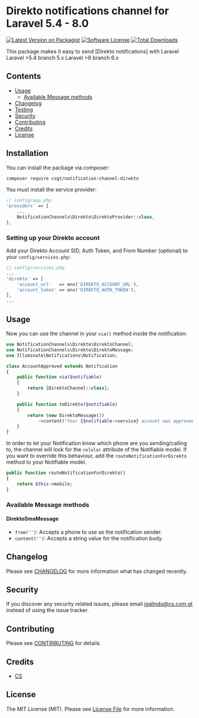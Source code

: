 # Direkto notifications channel for Laravel 5.4 - 8.0

[![Latest Version on Packagist](https://img.shields.io/packagist/v/csgt/notification-channel-direkto.svg?style=flat-square)](https://packagist.org/packages/csgt/notification-channel-direkto)
[![Software License](https://img.shields.io/badge/license-MIT-brightgreen.svg?style=flat-square)](LICENSE.md)
[![Total Downloads](https://img.shields.io/packagist/dt/csgt/laravel-notification-channel-direkto.svg?style=flat-square)](https://packagist.org/packages/csgt/notification-channel-direkto)

This package makes it easy to send [Direkto notifications] with Laravel
Laravel >5.4 branch 5.x
Laravel >8 branch 6.x

## Contents

-   [Usage](#usage)
    -   [Available Message methods](#available-message-methods)
-   [Changelog](#changelog)
-   [Testing](#testing)
-   [Security](#security)
-   [Contributing](#contributing)
-   [Credits](#credits)
-   [License](#license)

## Installation

You can install the package via composer:

```bash
composer require csgt/notification-channel-direkto
```

You must install the service provider:

```php
// config/app.php
'providers' => [
    ...
    NotificationChannels\Direkto\DirektoProvider::class,
],
```

### Setting up your Direkto account

Add your Direkto Account SID, Auth Token, and From Number (optional) to your `config/services.php`:

```php
// config/services.php
...
'direkto' => [
    'account_url'   => env('DIREKTO_ACCOUNT_URL'),
    'account_token' => env('DIREKTO_AUTH_TOKEN'),
],
...
```

## Usage

Now you can use the channel in your `via()` method inside the notification:

```php
use NotificationChannels\Direkto\DirektoChannel;
use NotificationChannels\Direkto\DirektoMessage;
use Illuminate\Notifications\Notification;

class AccountApproved extends Notification
{
    public function via($notifiable)
    {
        return [DirektoChannel::class];
    }

    public function toDirekto($notifiable)
    {
        return (new DirektoMessage())
            ->content("Your {$notifiable->service} account was approved!");
    }
}
```

In order to let your Notification know which phone are you sending/calling to, the channel will look for the `celular` attribute of the Notifiable model. If you want to override this behaviour, add the `routeNotificationForDirekto` method to your Notifiable model.

```php
public function routeNotificationForDirekto()
{
    return $this->mobile;
}
```

### Available Message methods

#### DirektoSmsMessage

-   `from('')`: Accepts a phone to use as the notification sender.
-   `content('')`: Accepts a string value for the notification body.

## Changelog

Please see [CHANGELOG](CHANGELOG.md) for more information what has changed recently.

## Security

If you discover any security related issues, please email jgalindo@cs.com.gt instead of using the issue tracker.

## Contributing

Please see [CONTRIBUTING](CONTRIBUTING.md) for details.

## Credits

-   [CS](https://github.com/csgt)

## License

The MIT License (MIT). Please see [License File](LICENSE.md) for more information.
